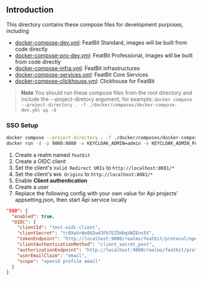 ## Introduction

This directory contains these compose files for development purposes, including

- [docker-compose-dev.yml](docker-compose-dev.yml): FeatBit Standard, images will be built from code directly
- [docker-compose-pro-dev.yml](docker-compose-pro-dev.yml): FeatBit Professional, images will be built from code
  directly
- [docker-compose-infra.yml](docker-compose-infra.yml): FeatBit infrastructures
- [docker-compose-services.yml](docker-compose-services.yml): FeatBit Core Services
- [docker-compose-clickhouse.yml](docker-compose-clickhouse.yml): Clickhouse for FeatBit

> **Note**
> You should run these compose files from the root directory and include the --project-diretory argument, for
> example: `docker compose --project-directory . -f ./docker/composes/docker-compose-dev.yml up -d`

### SSO Setup

```bash
docker compose --project-directory . -f ./docker/composes/docker-compose-dev.yml up -d
docker run -d -p 9000:8080 -e KEYCLOAK_ADMIN=admin -e KEYCLOAK_ADMIN_PASSWORD=admin --name=keycloak quay.io/keycloak/keycloak:22.0.1 start-dev
```

1. Create a realm named `featbit`
2. Create a OIDC client
3. Set the client's `Valid Redirect URIs` to `http://localhost:8081/*`
4. Set the client's `Web Origins` to `http://localhost:8081/*`
5. Enable **Client authentication**
6. Create a user
7. Replace the following config with your own value for Api projects' appsetting.json, then start Api service locally
  ```json
  "SSO": {
    "enabled": true,
    "OIDC": {
      "clientId": "test-oidc-client",
      "clientSecret": "tr8XwUrWo8U2wdJFb7EZ5HbqVWZEns5V",
      "tokenEndpoint": "http://localhost:9000/realms/featbit/protocol/openid-connect/token",
      "clientAuthenticationMethod": "client_secret_post",
      "authorizationEndpoint": "http://localhost:9000/realms/featbit/protocol/openid-connect/auth",
      "userEmailClaim": "email",
      "scope": "openid profile email"
    }
}
  ```
